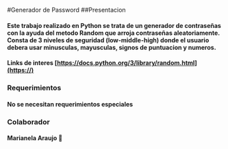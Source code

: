 #Generador de Password
##Presentacion
#### Este trabajo realizado en Python se trata de un generador de contraseñas con la ayuda del metodo Random que arroja contraseñas aleatoriamente. Consta de 3 niveles de seguridad (low-middle-high) donde el usuario debera usar minusculas, mayusculas, signos de puntuacion y numeros. 
#### Links de interes [https://docs.python.org/3/library/random.html](https://)
### Requerimientos 
#### No se necesitan requerimientos especiales
### Colaborador
#### Marianela Araujo 🎀